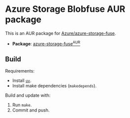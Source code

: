 # Azure Storage Blobfuse AUR package

This is an AUR package for [Azure/azure-storage-fuse](https://github.com/Azure/azure-storage-fuse).

* **Package**: [azure-storage-fuse<sup>AUR</sup>](https://aur.archlinux.org/packages/azure-storage-fuse)

## Build

Requirements:

* Install [`uv`](https://docs.astral.sh/uv/).
* Install make dependencies (`makedepends`).

Build and update with:

1. Run `make`.
2. Commit and push.
